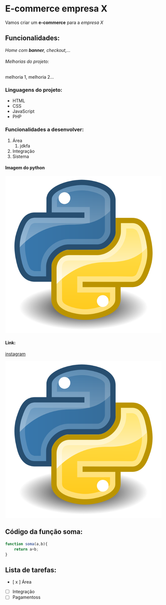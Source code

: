 # E-commerce empresa X

Vamos criar um **e-commerce** para a *empresa X*

## Funcionalidades:

_Home com **banner**, checkout,..._

###### Melhorias do projeto:

melhoria 1, melhoria 2...

### Linguagens do projeto:

* HTML
* CSS
* JavaScript
* PHP

### Funcionalidades a desenvolver:

1. Área
    1. jdkfa
2. Integração
3. Sistema

#### Imagem do python

![Logo do python](img/640px-Python.svg.png)

#### Link:

[instagram](https://github.com/mandsmp/ecommerce_empresa_x.git)

[![logo python](img/640px-Python.svg.png)](https://github.com/mandsmp/ecommerce_empresa_x.git)

## Código da função soma:

```javascript
function soma(a,b){
    return a+b;
} 
``` 

## Lista de tarefas:

- [ x ] Área
- [ ] Integração
- [ ] Pagamentoss